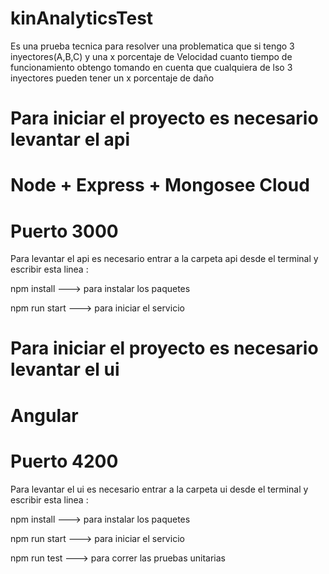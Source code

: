 # kinAnalyticsTest
Es una prueba tecnica para resolver una problematica  que   si tengo 3 inyectores(A,B,C)  y  una x porcentaje de Velocidad cuanto tiempo de funcionamiento obtengo tomando en cuenta que cualquiera de lso 3 inyectores pueden tener un x porcentaje de daño

# Para iniciar el proyecto es necesario levantar el api 

# Node + Express + Mongosee Cloud
# Puerto 3000

Para levantar el api es necesario entrar a la carpeta api desde el terminal y escribir esta linea :

npm  install    --->  para instalar los paquetes 

npm run start ---> para iniciar el servicio
# Para iniciar el proyecto es necesario levantar el ui 

# Angular
# Puerto 4200
Para levantar el ui es necesario entrar a la carpeta ui desde el terminal y escribir esta linea :

npm  install    --->  para instalar los paquetes 

npm run start ---> para iniciar el servicio

npm run test ---> para correr las pruebas unitarias





